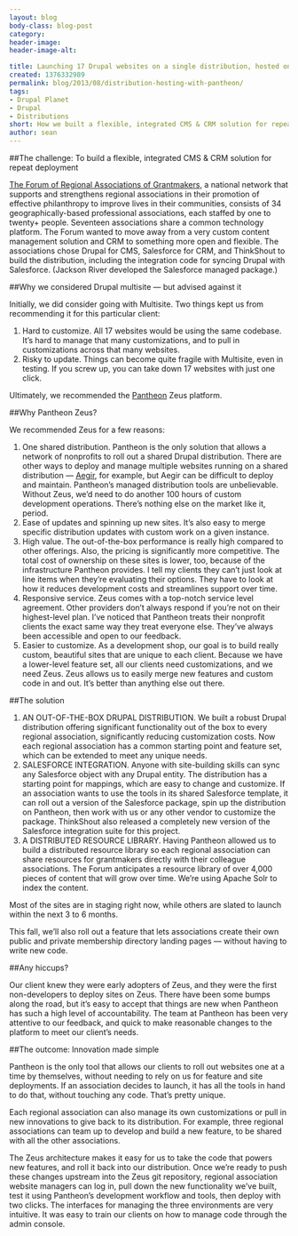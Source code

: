 ```yaml
---
layout: blog
body-class: blog-post
category:
header-image:
header-image-alt:

title: Launching 17 Drupal websites on a single distribution, hosted on Pantheon
created: 1376332989
permalink: blog/2013/08/distribution-hosting-with-pantheon/
tags:
- Drupal Planet
- Drupal
- Distributions
short: How we built a flexible, integrated CMS & CRM solution for repeat deployment with Pantheon hosting
author: sean
---
```

##The challenge: To build a flexible, integrated CMS & CRM solution for repeat deployment

[The Forum of Regional Associations of Grantmakers](http://givingforum.org), a national network that supports and strengthens regional associations in their promotion of effective philanthropy to improve lives in their communities, consists of 34 geographically-based professional associations, each staffed by one to twenty+ people. Seventeen associations share a common technology platform. The Forum wanted to move away from a very custom content management solution and CRM to something more open and flexible. The associations chose Drupal for CMS, Salesforce for CRM, and ThinkShout to build the distribution, including the integration code for syncing Drupal with Salesforce. (Jackson River developed the Salesforce managed package.) 

##Why we considered Drupal multisite — but advised against it

Initially, we did consider going with Multisite. Two things kept us from recommending it for this particular client: 

1. Hard to customize. All 17 websites would be using the same codebase. It’s hard to manage that many customizations, and to pull in customizations across that many websites. 
2. Risky to update. Things can become quite fragile with Multisite, even in testing. If you screw up, you can take down 17 websites with just one click. 

Ultimately, we recommended the [Pantheon](https://www.getpantheon.com/) Zeus platform.

##Why Pantheon Zeus?

We recommended Zeus for a few reasons: 

1. One shared distribution. Pantheon is the only solution that allows a network of nonprofits to roll out a shared Drupal distribution. There are other ways to deploy and manage multiple websites running on a shared distribution — [Aegir](http://www.aegirproject.org/), for example, but Aegir can be difficult to deploy and maintain. Pantheon’s managed distribution tools are unbelievable. Without Zeus, we’d need to do another 100 hours of custom development operations. There’s nothing else on the market like it, period. 
2. Ease of updates and spinning up new sites. It’s also easy to merge specific distribution updates with custom work on a given instance.
3. High value. The out-of-the-box performance is really high compared to other offerings. Also, the pricing is significantly more competitive. The total cost of ownership on these sites is lower, too, because of the infrastructure Pantheon provides. I tell my clients they can’t just look at line items when they’re evaluating their options. They have to look at how it reduces development costs and streamlines support over time.
4. Responsive service. Zeus comes with a top-notch service level agreement. Other providers don’t always respond if you’re not on their highest-level plan. I’ve noticed that Pantheon treats their nonprofit clients the exact same way they treat everyone else. They’ve always been accessible and open to our feedback. 
5. Easier to customize. As a development shop, our goal is to build really custom, beautiful sites that are unique to each client. Because we have a lower-level feature set, all our clients need customizations, and we need Zeus. Zeus allows us to easily merge new features and custom code in and out. It’s better than anything else out there. 

##The solution

1. AN OUT-OF-THE-BOX DRUPAL DISTRIBUTION. We built a robust Drupal distribution offering significant functionality out of the box to every regional association, significantly reducing customization costs. Now each regional association has a common starting point and feature set, which can be extended to meet any unique needs.  
2. SALESFORCE INTEGRATION. Anyone with site-building skills can sync any Salesforce object with any Drupal entity. The distribution has a starting point for mappings, which are easy to change and customize. If an association wants to use the tools in its shared Salesforce template, it can roll out a version of the Salesforce package, spin up the distribution on Pantheon, then work with us or any other vendor to customize the package. ThinkShout also released a completely new version of the Salesforce integration suite for this project. 
3. A DISTRIBUTED RESOURCE LIBRARY. Having Pantheon allowed us to build a distributed resource library so each regional association can share resources for grantmakers directly with their colleague associations. The Forum anticipates a resource library of over 4,000 pieces of content that will grow over time. We’re using Apache Solr to index the content. 

Most of the sites are in staging right now, while others are slated to launch within the next 3 to 6 months. 

This fall, we’ll also roll out a feature that lets associations create their own public and private membership directory landing pages — without having to write new code.

##Any hiccups?
 
Our client knew they were early adopters of Zeus, and they were the first non-developers to deploy sites on Zeus. There have been some bumps along the road, but it’s easy to accept that things are new when Pantheon has such a high level of accountability. The team at Pantheon has been very attentive to our feedback, and quick to make reasonable changes to the platform to meet our client’s needs. 

##The outcome: Innovation made simple

Pantheon is the only tool that allows our clients to roll out websites one at a time by themselves, without needing to rely on us for feature and site deployments. If an association decides to launch, it has all the tools in hand to do that, without touching any code. That’s pretty unique. 

Each regional association can also manage its own customizations or pull in new innovations to give back to its distribution. For example, three regional associations can team up to develop and build a new feature, to be shared with all the other associations. 

The Zeus architecture makes it easy for us to take the code that powers new features, and roll it back into our distribution. Once we’re ready to push these changes upstream into the Zeus git repository, regional association website managers can log in, pull down the new functionality we’ve built, test it using Pantheon’s development workflow and tools, then deploy with two clicks. The interfaces for managing the three environments are very intuitive. It was easy to train our clients on how to manage code through the admin console.
